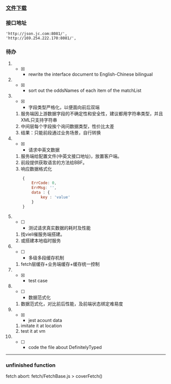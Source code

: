 


### [文件下载](http://169.254.222.170)


### 接口地址
```
'http://json.jc.com:8081/',
'http://169.254.222.170:8081/',

```

### 待办
1. - [x] - rewrite the interface document to English-Chinese bilingual

2. - [x] - sort out the oddsNames of each item of the matchList

3. - [x] - 字段类型严格化，以便面向前后双端
	1. 服务端因上游数据字段的不确定性和安全性，建议都用字符串类型，并且XML只支持字符串
	2. 中间层每个字段挨个询问数据类型，性价比太差
	3. 结果：只能前段通过业务场景，自行转换

4. - [x] - 请求中英文数据
	1. 服务端给配置文件(中英文接口地址)，放置客户端。
	2. 前段提供获取语言的方法给BBF。
    3. 响应数据格式化
    ```javascript
        {
            ErrCode: 0,
            ErrMsg: '',
            data : {
                key : 'value'
            }
        }
    ```

5. - [ ] - 测试请求真实数据的耗时及性能
	1. 找vieli催服务端搭建。
    2. 或搭建本地临时服务

6. - [ ] - 多级多段缓存机制
	1. fetch层缓存+业务端缓存+缓存统一控制

7. - [x] - test case

8. - [ ] - 数据范式化
	1. 数据范式化，对比前后性能，及前端状态绑定难易度

9. - [x] - jest acount data
	1. imitate it at location
    2. test it at vm

10. - [ ] - code the file about DefinitelyTyped



---

### unfinished function
fetch abort:  fetch/FetchBase.js > coverFetch()